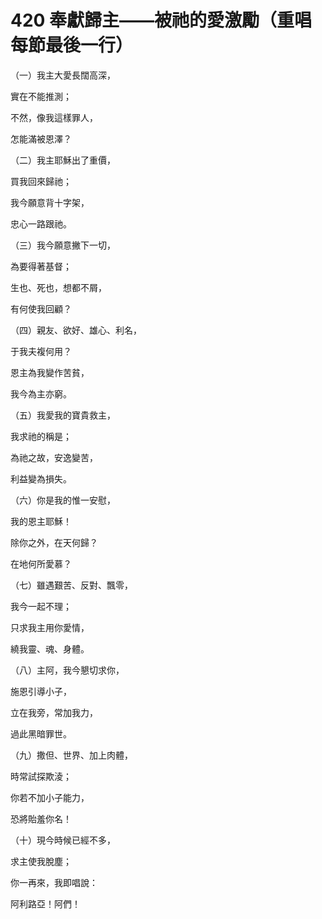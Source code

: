 # 420 奉獻歸主——被祂的愛激勵（重唱每節最後一行）

（一）我主大愛長闊高深，

實在不能推測；

不然，像我這樣罪人，

怎能滿被恩澤？

（二）我主耶穌出了重價，

買我回來歸祂；

我今願意背十字架，

忠心一路跟祂。

（三）我今願意撇下一切，

為要得著基督；

生也、死也，想都不屑，

有何使我回顧？

（四）親友、欲好、雄心、利名，

于我夫複何用？

恩主為我變作苦貧，

我今為主亦窮。

（五）我愛我的寶貴救主，

我求祂的稱是；

為祂之故，安逸變苦，

利益變為損失。

（六）你是我的惟一安慰，

我的恩主耶穌！

除你之外，在天何歸？

在地何所愛慕？

（七）雖遇艱苦、反對、飄零，

我今一起不理；

只求我主用你愛情，

繞我靈、魂、身體。

（八）主阿，我今懇切求你，

施恩引導小子，

立在我旁，常加我力，

過此黑暗罪世。

（九）撒但、世界、加上肉體，

時常試探欺淩；

你若不加小子能力，

恐將貽羞你名！

（十）現今時候已經不多，

求主使我脫塵；

你一再來，我即唱說：

阿利路亞！阿們！

